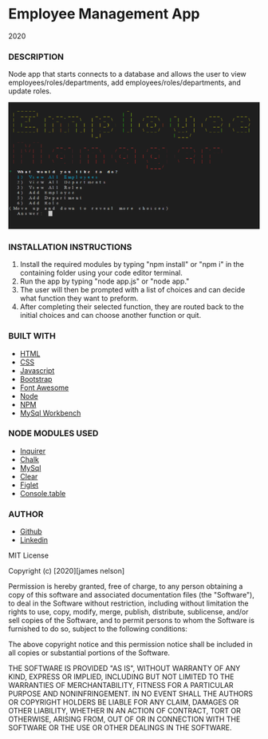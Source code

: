 # Employee Management App

2020

### DESCRIPTION

Node app that starts connects to a database and allows the user to view employees/roles/departments, add employees/roles/departments, and update roles.

![Example profile](./assets/example.png)

### INSTALLATION INSTRUCTIONS

1. Install the required modules by typing "npm install" or "npm i" in the containing folder using your code editor terminal.
2. Run the app by typing "node app.js" or "node app."
3. The user will then be prompted with a list of choices and can decide what function they want to preform.
4. After completing their selected function, they are routed back to the initial choices and can choose another function or quit.

### BUILT WITH

- [HTML](https://html.com/)
- [CSS](https://www.w3schools.com/css/)
- [Javascript](https://www.javascript.com/)
- [Bootstrap](https://getbootstrap.com/)
- [Font Awesome](https://fontawesome.com/)
- [Node](https://nodejs.org/en/)
- [NPM](https://www.npmjs.com/)
- [MySql Workbench](https://www.mysql.com/products/workbench/)

### NODE MODULES USED

- [Inquirer](https://www.npmjs.com/package/inquirer)
- [Chalk](https://www.npmjs.com/package/chalk)
- [MySql](https://www.npmjs.com/package/mysql)
- [Clear](https://www.npmjs.com/package/clear)
- [Figlet](https://www.npmjs.com/package/figlet)
- [Console.table](https://www.npmjs.com/package/console.table)

### AUTHOR

- [Github](https://github.com/alpinelife37)
- [Linkedin](https://www.linkedin.com/in/pnw-web-dev)

MIT License

Copyright (c) [2020][james nelson]

Permission is hereby granted, free of charge, to any person obtaining a copy
of this software and associated documentation files (the "Software"), to deal
in the Software without restriction, including without limitation the rights
to use, copy, modify, merge, publish, distribute, sublicense, and/or sell
copies of the Software, and to permit persons to whom the Software is
furnished to do so, subject to the following conditions:

The above copyright notice and this permission notice shall be included in all
copies or substantial portions of the Software.

THE SOFTWARE IS PROVIDED "AS IS", WITHOUT WARRANTY OF ANY KIND, EXPRESS OR
IMPLIED, INCLUDING BUT NOT LIMITED TO THE WARRANTIES OF MERCHANTABILITY,
FITNESS FOR A PARTICULAR PURPOSE AND NONINFRINGEMENT. IN NO EVENT SHALL THE
AUTHORS OR COPYRIGHT HOLDERS BE LIABLE FOR ANY CLAIM, DAMAGES OR OTHER
LIABILITY, WHETHER IN AN ACTION OF CONTRACT, TORT OR OTHERWISE, ARISING FROM,
OUT OF OR IN CONNECTION WITH THE SOFTWARE OR THE USE OR OTHER DEALINGS IN THE
SOFTWARE.
